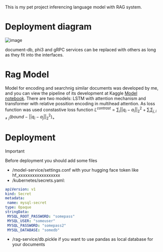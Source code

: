This is my pet project inferencing language model with RAG system.
# Deployment diagram
![image](https://github.com/user-attachments/assets/17f9c221-8f62-4381-a05a-b3397c540aae)

document-db, phi3 and gRPC services can be replaced with others as long as they fit into the interfaces.

# Rag Model
  Model for encoding and searchnig similar documents was developed by me, and you can view the pipeline of its development at Kaggle [Model notebook](https://www.kaggle.com/code/jorjo2009/math-problems-rag/notebook).
  There are two models: LSTM with attention mechanism and transformer with relative possition encoding in multihead attention. As loss function was used constastive loss function 
  $L^{contrast} = \sum_i || q_i - a_i ||^2_2 +  \sum_i \sum_{j, i \neq j}  (bound - || q_i-a_j||^2_2)_+$

# Deployment
> [!IMPORTANT]
> Before deployment you should add some files
> - /model-service/settings.conf with your hugging face token like hf_xxxxxxxxxxxxxxxxxx
> - /kubernetes/secrets.yaml: 
> ```yaml
> apiVersion: v1
> kind: Secret
> metadata:
>  name: mysql-secret
> type: Opaque
> stringData:
>  MYSQL_ROOT_PASSWORD: "somepass"
>  MYSQL_USER: "someuser"
>  MYSQL_PASSWORD: "somepass2"
>  MYSQL_DATABASE: "somedb"
> ```
> - /rag-service/db.pickle if you want to use pandas as local database for your documents
